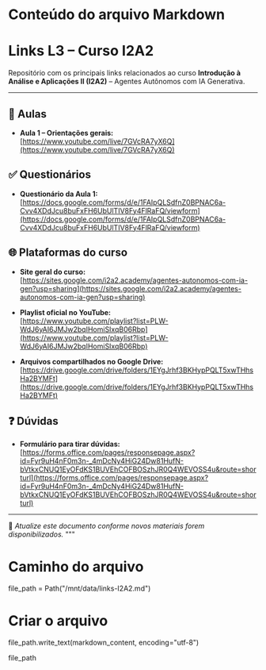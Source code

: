 
# Conteúdo do arquivo Markdown
# Links L3 – Curso I2A2

Repositório com os principais links relacionados ao curso **Introdução à Análise e Aplicações II (I2A2)** – Agentes Autônomos com IA Generativa.

---

## 🎥 Aulas

- **Aula 1 – Orientações gerais:**  
  [https://www.youtube.com/live/7GVcRA7yX6Q](https://www.youtube.com/live/7GVcRA7yX6Q)

## ✅ Questionários

- **Questionário da Aula 1:**  
  [https://docs.google.com/forms/d/e/1FAIpQLSdfnZ0BPNAC6a-Cvv4XDdJcu8buFxFH6UbUlTIV8Fy4FlRaFQ/viewform](https://docs.google.com/forms/d/e/1FAIpQLSdfnZ0BPNAC6a-Cvv4XDdJcu8buFxFH6UbUlTIV8Fy4FlRaFQ/viewform)

## 🌐 Plataformas do curso

- **Site geral do curso:**  
  [https://sites.google.com/i2a2.academy/agentes-autonomos-com-ia-gen?usp=sharing](https://sites.google.com/i2a2.academy/agentes-autonomos-com-ia-gen?usp=sharing)

- **Playlist oficial no YouTube:**  
  [https://www.youtube.com/playlist?list=PLW-WdJ6yAI6JMJw2bqIHomiSIxqB06Rbp](https://www.youtube.com/playlist?list=PLW-WdJ6yAI6JMJw2bqIHomiSIxqB06Rbp)

- **Arquivos compartilhados no Google Drive:**  
  [https://drive.google.com/drive/folders/1EYgJrhf3BKHypPQLT5xwTHhsHa2BYMFt](https://drive.google.com/drive/folders/1EYgJrhf3BKHypPQLT5xwTHhsHa2BYMFt)

## ❓ Dúvidas

- **Formulário para tirar dúvidas:**  
  [https://forms.office.com/pages/responsepage.aspx?id=Fyr9uH4nF0m3n-_4mDcNy4HiG24Dw81HufN-bVtkxCNUQ1EyOFdKS1BUVEhCOFBOSzhJR0Q4WEVOSS4u&route=shorturl](https://forms.office.com/pages/responsepage.aspx?id=Fyr9uH4nF0m3n-_4mDcNy4HiG24Dw81HufN-bVtkxCNUQ1EyOFdKS1BUVEhCOFBOSzhJR0Q4WEVOSS4u&route=shorturl)

---

📌 *Atualize este documento conforme novos materiais forem disponibilizados.*
"""

# Caminho do arquivo
file_path = Path("/mnt/data/links-I2A2.md")

# Criar o arquivo
file_path.write_text(markdown_content, encoding="utf-8")

file_path

